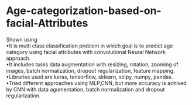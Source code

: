 # Age-categorization-based-on-facial-Attributes
Shown using</br>
•It is multi class classification problem in which goal is to predict age category using facial attributes with convolutional Neural Network approach.</br>
•It includes tasks data augmentation with resizing, rotation, zooming of images, batch normalization, dropout regularization, feature mapping.</br>
•Libraries used are keras, tensorflow, sklearn, scipy, numpy, pandas.</br>
•Tried different approaches using MLP,CNN, but more accuracy is achived by CNN with data agumentation, batch normalization and dropout regularization.
